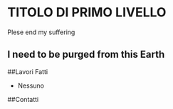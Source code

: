 # TITOLO DI PRIMO LIVELLO

Plese end my suffering

## I need to be purged from this Earth


##Lavori Fatti
- Nessuno

##Contatti
